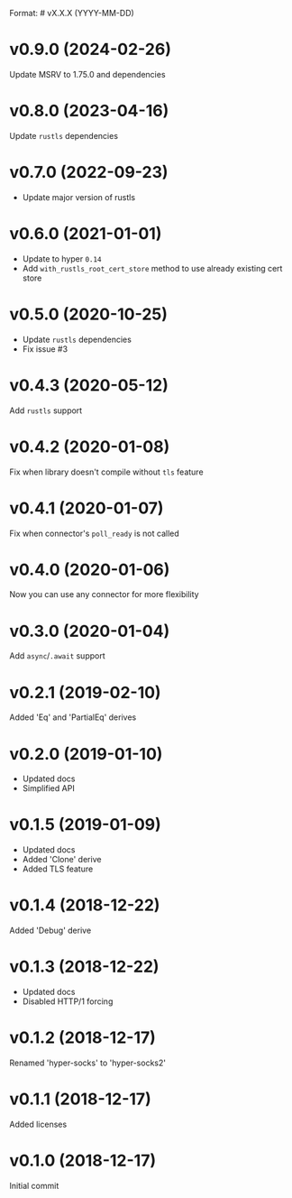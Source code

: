 Format: # vX.X.X (YYYY-MM-DD)

# v0.9.0 (2024-02-26)

Update MSRV to 1.75.0 and dependencies

# v0.8.0 (2023-04-16)

Update `rustls` dependencies

# v0.7.0 (2022-09-23)

* Update major version of rustls

# v0.6.0 (2021-01-01)

* Update to hyper `0.14`
* Add `with_rustls_root_cert_store` method to use already existing cert store

# v0.5.0 (2020-10-25)

* Update `rustls` dependencies
* Fix issue #3

# v0.4.3 (2020-05-12)

Add `rustls` support

# v0.4.2 (2020-01-08)

Fix when library doesn't compile without `tls` feature

# v0.4.1 (2020-01-07)

Fix when connector's `poll_ready` is not called

# v0.4.0 (2020-01-06)

Now you can use any connector for more flexibility

# v0.3.0 (2020-01-04)

Add `async`/`.await` support

# v0.2.1 (2019-02-10)

Added 'Eq' and 'PartialEq' derives

# v0.2.0 (2019-01-10)

* Updated docs
* Simplified API

# v0.1.5 (2019-01-09)

* Updated docs
* Added 'Clone' derive
* Added TLS feature

# v0.1.4 (2018-12-22)

Added 'Debug' derive

# v0.1.3 (2018-12-22)

* Updated docs
* Disabled HTTP/1 forcing

# v0.1.2 (2018-12-17)

Renamed 'hyper-socks' to 'hyper-socks2'

# v0.1.1 (2018-12-17)

Added licenses

# v0.1.0 (2018-12-17)

Initial commit
